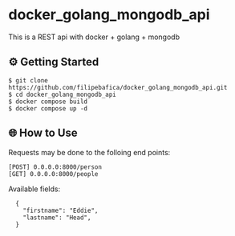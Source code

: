 # docker_golang_mongodb_api
This is a REST api with docker + golang + mongodb

## ⚙️ Getting Started
```
$ git clone https://github.com/filipebafica/docker_golang_mongodb_api.git
$ cd docker_golang_mongodb_api
$ docker compose build
$ docker compose up -d
```

## 🌐 How to Use
Requests may be done to the folloing end points:

`[POST] 0.0.0.0:8000/person` \
`[GET] 0.0.0.0:8000/people`

Available fields:
```
  {
    "firstname": "Eddie",
    "lastname": "Head",
  }

```
